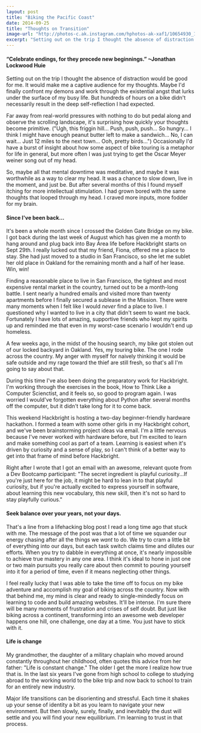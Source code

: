 ```yaml
---
layout: post
title: "Biking the Pacific Coast"
date: 2014-09-25
title: "Thoughts on Transition"
image-url: "http://photos-c.ak.instagram.com/hphotos-ak-xaf1/10654930_1470991516511546_1340830007_n.jpg"
excerpt: "Setting out on the trip I thought the absence of distraction would be good for me. It would make me a captive audience for my thoughts. Maybe I'd finally confront my demons and work through the existential angst that lurks under the surface of my busy life. But hundreds of hours on a bike didn't necessarily result in the deep self-reflection I had expected."
---
```


#### “Celebrate endings, for they precede new beginnings.” ~Jonathan Lockwood Huie

Setting out on the trip I thought the absence of distraction would be good for me. It would make me a captive audience for my thoughts. Maybe I'd finally confront my demons and work through the existential angst that lurks under the surface of my busy life. But hundreds of hours on a bike didn't necessarily result in the deep self-reflection I had expected. 

Far away from real-world pressures with nothing to do but pedal along and observe the scrolling landscape, it's surprising how quickly your thoughts become primitive. ("Ugh, this friggin hill... Push, push, push... So hungry... I think I might have enough peanut butter left to make a sandwich... No, I can wait... Just 12 miles to the next town... Ooh, pretty birds...") Occasionally I'd have a burst of insight about how some aspect of bike touring is a metaphor for life in general, but more often I was just trying to get the Oscar Meyer weiner song out of my head.

So, maybe all that mental downtime was meditative, and maybe it was worthwhile as a way to clear my head. It was a chance to slow down, live in the moment, and just be. But after several months of this I found myself itching for more intellectual stimulation. I had grown bored with the same thoughts that looped through my head. I craved more inputs, more fodder for my brain. 


#### Since I've been back...

It's been a whole month since I crossed the Golden Gate Bridge on my bike. I got back during the last week of August which has given me a month to hang around and plug back into Bay Area life before Hackbright starts on Sept 29th. I really lucked out that my friend, Fiona, offered me a place to stay. She had just moved to a studio in San Francisco, so she let me sublet her old place in Oakland for the remaining month and a half of her lease. Win, win!

Finding a reasonable place to live in San Francisco, the tightest and most expensive rental market in the country, turned out to be a month-long battle. I sent nearly a hundred emails and visited more than twenty apartments before I finally secured a sublease in the Mission. There were many moments when I felt like I would *never* find a place to live. I questioned why I wanted to live in a city that didn't seem to want me back. Fortunately I have lots of amazing, supportive friends who kept my spirits up and reminded me that even in my worst-case scenario I wouldn't end up homeless.

A few weeks ago, in the midst of the housing search, my bike got stolen out of our locked backyard in Oakland. Yes, my touring bike. The one I rode across the country. My anger with myself for naively thinking it would be safe outside and my rage toward the thief are still fresh, so that's all I'm going to say about that.

During this time I've also been doing the preparatory work for Hackbright. I'm working through the exercises in the book, How to Think Like a Computer Scienctist, and it feels so, so good to program again. I was worried I would've forgotten everything about Python after several months off the computer, but it didn't take long for it to come back. 

This weekend Hackbright is hosting a two-day beginner-friendly hardware hackathon. I formed a team with some other girls in my Hackbright cohort, and we've been brainstorming project ideas via email. I'm a little nervous because I've never worked with hardware before, but I'm excited to learn and make something cool as part of a team. Learning is easiest when it's driven by curiosity and a sense of play, so I can't think of a better way to get into that frame of mind before Hackbright. 

Right after I wrote that I got an email with an awesome, relevant quote from a Dev Bootcamp participant: "The secret ingredient is playful curiosity...If you're just here for the job, it might be hard to lean in to that playful curiosity, but if you're actually excited to express yourself in software, about learning this new vocabulary, this new skill, then it's not so hard to stay playfully curious."

#### Seek balance over your years, not your days. 

That's a line from a lifehacking blog post I read a long time ago that stuck with me. The message of the post was that a lot of time we squander our energy chasing after all the things we *want* to do. We try to cram a little bit of everything into our days, but each task switch claims time and dilutes our efforts. When you try to dabble in everything at once, it's nearly impossible to achieve true mastery in any one area. I think it's ideal to hone in just one or two main pursuits you really care about then commit to pouring yourself into it for a period of time, even if it means neglecting other things.

I feel really lucky that I was able to take the time off to focus on my bike adventure and accomplish my goal of biking across the country. Now with that behind me, my mind is clear and ready to single-mindedly focus on learning to code and build amazing websites. It'll be intense. I'm sure there will be many moments of frustration and crises of self doubt. But just like biking across a continent, transforming into an awesome web developer happens one hill, one challenge, one day at a time. You just have to stick with it.

#### Life is change

My grandmother, the daughter of a military chaplain who moved around constantly throughout her childhood, often quotes this advice from her father: "Life is constant change." The older I get the more I realize how true that is. In the last six years I've gone from high school to college to studying abroad to the working world to the bike trip and now back to school to train for an entirely new industry. 

Major life transitions can be disorienting and stressful. Each time it shakes up your sense of identity a bit as you learn to navigate your new environment. But then slowly, surely, finally, and inevitably the dust will settle and you will find your new equilibrium. I'm learning to trust in that process.
